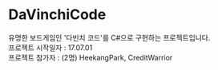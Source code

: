 ﻿# DaVinchiCode

유명한 보드게임인 '다빈치 코드'를 C#으로 구현하는 프로젝트입니다.</BR>
프로젝트 시작일자 : 17.07.01</BR>
프로젝트 참가자 : (2명) HeekangPark, CreditWarrior</BR>
